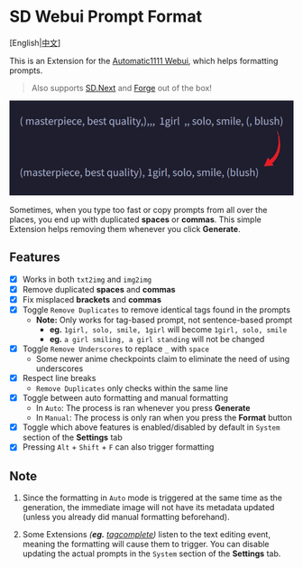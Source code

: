﻿# SD Webui Prompt Format
[English|[中文](README_ZH.md)]

This is an Extension for the [Automatic1111 Webui](https://github.com/AUTOMATIC1111/stable-diffusion-webui), which helps formatting prompts.

> Also supports [SD.Next](https://github.com/vladmandic/automatic) and [Forge](https://github.com/lllyasviel/stable-diffusion-webui-forge) out of the box!

<p align="center"><img src="sample.jpg" width=512></p>

Sometimes, when you type too fast or copy prompts from all over the places, you end up with duplicated **spaces** or **commas**. This simple Extension helps removing them whenever you click **Generate**.

## Features
- [x] Works in both `txt2img` and `img2img`
- [x] Remove duplicated **spaces** and **commas**
- [x] Fix misplaced **brackets** and **commas**
- [x] Toggle `Remove Duplicates` to remove identical tags found in the prompts
  - **Note:** Only works for tag-based prompt, not sentence-based prompt
    - **eg.** `1girl, solo, smile, 1girl` will become `1girl, solo, smile`
    - **eg.** `a girl smiling, a girl standing` will not be changed
- [x] Toggle `Remove Underscores` to replace `_` with `space`
  - Some newer anime checkpoints claim to eliminate the need of using underscores
- [x] Respect line breaks
  - `Remove Duplicates` only checks within the same line
- [x] Toggle between auto formatting and manual formatting
  - In `Auto`: The process is ran whenever you press **Generate**
  - In `Manual`: The process is only ran when you press the **Format** button
- [x] Toggle which above features is enabled/disabled by default in `System` section of the **Settings** tab
- [x] Pressing `Alt` + `Shift` + `F` can also trigger formatting

## Note
1. Since the formatting in `Auto` mode is triggered at the same time as the generation,
the immediate image will not have its metadata updated (unless you already did manual formatting beforehand).

2. Some Extensions *(**eg.** [tagcomplete](https://github.com/DominikDoom/a1111-sd-webui-tagcomplete))* listen to the text editing event,
meaning the formatting will cause them to trigger. You can disable updating the actual prompts in the `System` section of the **Settings** tab.
